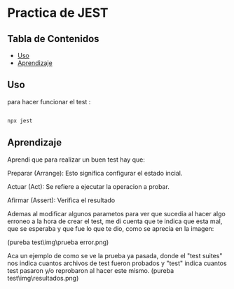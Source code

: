 # Practica de JEST

## Tabla de Contenidos
- [Uso](#uso)
- [Aprendizaje](#Aprendizaje)

## Uso
para hacer funcionar el test :

```bash

npx jest

```

## Aprendizaje

Aprendi que para realizar un buen test hay que:

Preparar (Arrange): Esto significa configurar el estado incial.

Actuar (Act): Se refiere a ejecutar la operacion a probar.

Afirmar (Assert): Verifica el resultado

Ademas al modificar algunos parametos para ver que sucedia al hacer algo erroneo a la hora de crear el test, me di cuenta que te indica que esta mal, que se esperaba y que fue lo que te dio, como se aprecia en la imagen:

(pureba test\img\prueba error.png)

Aca un ejemplo de como se ve la prueba ya pasada, donde el "test suites" nos indica cuantos archivos de test fueron probados y "test" indica cuantos test pasaron y/o reprobaron al hacer este mismo.
(pureba test\img\resultados.png)
